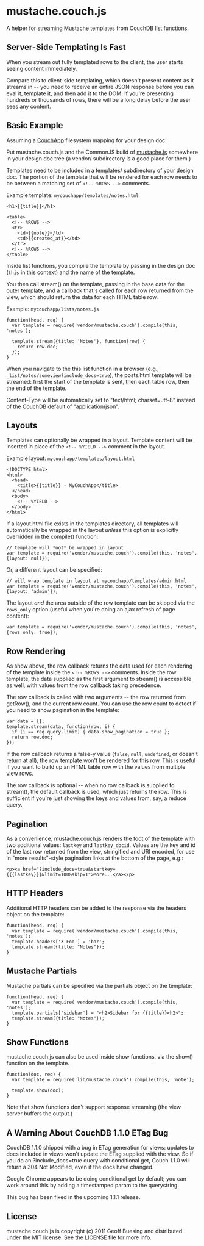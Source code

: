 # mustache.couch.js
A helper for streaming Mustache templates from CouchDB list functions.

## Server-Side Templating Is Fast

When you stream out fully templated rows to the client, the user starts seeing content immediately.

Compare this to client-side templating, which doesn't present content as it streams in -- you need to receive an entire JSON response before you can eval it, template it, and then add it to the DOM. If you're presenting hundreds or thousands of rows, there will be a long delay before the user sees any content.

## Basic Example

Assuming a [CouchApp](http://couchapp.org/) filesystem mapping for your design doc:

Put mustache.couch.js and the CommonJS build of [mustache.js](http://github.com/janl/mustache.js) somewhere in your design doc tree (a vendor/ subdirectory is a good place for them.)

Templates need to be included in a templates/ subdirectory of your design doc. The portion of the template that will be rendered for each row needs to be between a matching set of ```<!-- %ROWS -->``` comments.

Example template: ```mycouchapp/templates/notes.html```

    <h1>{{title}}</h1>
    
    <table>
      <!-- %ROWS -->
      <tr>
        <td>{{note}}</td>
        <td>{{created_at}}</td>
      </tr>
      <!-- %ROWS -->
    </table>

Inside list functions, you compile the template by passing in the design doc (```this``` in this context) and the name of the template. 

You then call stream() on the template, passing in the base data for the outer template, and a callback that's called for each row returned from the view, which should return the data for each HTML table row.

Example: ```mycouchapp/lists/notes.js```

    function(head, req) {
      var template = require('vendor/mustache.couch').compile(this, 'notes');
  
      template.stream({title: 'Notes'}, function(row) {
        return row.doc;
      });
    }

When you navigate to the this list function in a browser (e.g., ```_list/notes/someview?include_docs=true```), the posts.html template will be streamed: first the start of the template is sent, then each table row, then the end of the template.

Content-Type will be automatically set to "text/html; charset=utf-8" instead of the CouchDB default of "application/json".

## Layouts

Templates can optionally be wrapped in a layout. Template content will be inserted in place of the ```<!-- %YIELD -->``` comment in the layout.

Example layout: ```mycouchapp/templates/layout.html```

    <!DOCTYPE html>
    <html>
      <head>
        <title>{{title}} - MyCouchApp</title>
      </head>
      <body>
        <!-- %YIELD -->
      </body>
    </html>
    
If a layout.html file exists in the templates directory, all templates will automatically be wrapped in the layout *unless* this option is explicitly overridden in the compile() function:
    
    // template will *not* be wrapped in layout
    var template = require('vendor/mustache.couch').compile(this, 'notes', {layout: null});
    
Or, a different layout can be specified:

    // will wrap template in layout at mycouchapp/templates/admin.html
    var template = require('vendor/mustache.couch').compile(this, 'notes', {layout: 'admin'});
    
The layout *and* the area outside of the row template can be skipped via the ```rows_only``` option (useful when you're doing an ajax refresh of page content):

    var template = require('vendor/mustache.couch').compile(this, 'notes', {rows_only: true});

## Row Rendering

As show above, the row callback returns the data used for each rendering of the template inside the ```<!-- %ROWS -->``` comments. Inside the row template, the data supplied as the first argument to stream() is accessible as well, with values from the row callback taking precedence.

The row callback is called with two arguments -- the row returned from getRow(), and the current row count. You can use the row count to detect if you need to show pagination in the template:

    var data = {};
    template.stream(data, function(row, i) {
      if (i == req.query.limit) { data.show_pagination = true };
      return row.doc;
    });

If the row callback returns a false-y value (```false```, ```null```, ```undefined```, or doesn't return at all), the row template won't be rendered for this row. This is useful if you want to build up an HTML table row with the values from multiple view rows.

The row callback is optional -- when no row callback is supplied to stream(), the default callback is used, which just returns the row. This is sufficient if you're just showing the keys and values from, say, a reduce query.

## Pagination

As a convenience, mustache.couch.js renders the foot of the template with two additional values: ```lastkey``` and ```lastkey_docid```. Values are the key and id of the last row returned from the view, stringified and URI encoded, for use in "more results"-style pagination links at the bottom of the page, e.g.:

    <p><a href="?include_docs=true&startkey={{{lastkey}}}&limit=100&skip=1">More...</a></p>

## HTTP Headers

Additional HTTP headers can be added to the response via the headers object on the template:

    function(head, req) {
      var template = require('vendor/mustache.couch').compile(this, 'notes');
      template.headers['X-Foo'] = 'bar';
      template.stream({title: "Notes"});
    }

## Mustache Partials

Mustache partials can be specified via the partials object on the template:

    function(head, req) {
      var template = require('vendor/mustache.couch').compile(this, 'notes');
      template.partials['sidebar'] = "<h2>Sidebar for {{title}}<h2>";
      template.stream({title: "Notes"});
    }

## Show Functions

mustache.couch.js can also be used inside show functions, via the show() function on the template.

    function(doc, req) {
      var template = require('lib/mustache.couch').compile(this, 'note');
  
      template.show(doc);
    }

Note that show functions don't support response streaming (the view server buffers the output.)

## A Warning About CouchDB 1.1.0 ETag Bug

CouchDB 1.1.0 shipped with a bug in ETag generation for views: updates to docs included in views won't update the ETag supplied with the view. So if you do an ?include_docs=true query with conditional get, Couch 1.1.0 will return a 304 Not Modified, even if the docs have changed.

Google Chrome appears to be doing conditional get by default; you can work around this by adding a timestamped param to the querystring.

This bug has been fixed in the upcoming 1.1.1 release.

## License

mustache.couch.js is copyright (c) 2011 Geoff Buesing and distributed under the MIT license. See the LICENSE file for more info.